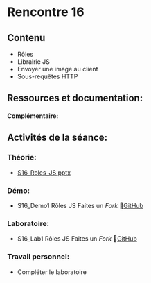 # Rencontre 16

## Contenu
- Rôles
- Librairie JS
- Envoyer une image au client
- Sous-requêtes HTTP
## Ressources et documentation: 

#### Complémentaire: 


## Activités de la séance: 
### Théorie:  
 - [S16_Roles_JS.pptx](BRISE)

### Démo:
 - S16_Demo1 Rôles JS Faites un *Fork* 🔗[GitHub](BRISE)

### Laboratoire: 
- S16_Lab1 Rôles JS Faites un *Fork* 🔗[GitHub](BRISE)

 
### Travail personnel: 
- Compléter le laboratoire